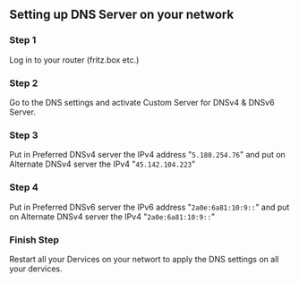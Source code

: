 ## Setting up DNS Server on your network

### Step 1
Log in to your router (fritz.box etc.)

### Step 2
Go to the DNS settings and activate Custom Server for DNSv4 & DNSv6 Server.

### Step 3
Put in Preferred DNSv4 server the IPv4 address "`5.180.254.76`" and put on Alternate DNSv4 server the IPv4 "`45.142.104.223`"

### Step 4
Put in Preferred DNSv6 server the IPv6 address "`2a0e:6a81:10:9::`" and put on Alternate DNSv4 server the IPv4 "`2a0e:6a81:10:9::`"

### Finish Step
Restart all your Dervices on your networt to apply the DNS settings on all your dervices.
